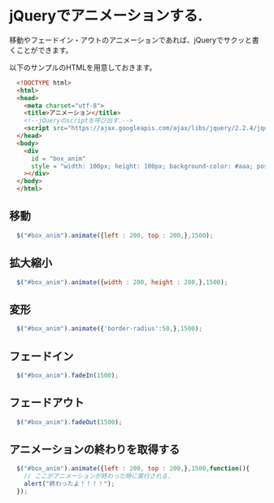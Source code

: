 # jQueryでアニメーションする.
移動やフェードイン・アウトのアニメーションであれば、jQueryでサクッと書くことができます。

以下のサンプルのHTMLを用意しておきます。
```html
  <!DOCTYPE html>
  <html>
  <head>
    <meta charset="utf-8">
    <title>アニメーション</title>
    <!--jQueryのscriptを呼び出す.-->
    <script src="https://ajax.googleapis.com/ajax/libs/jquery/2.2.4/jquery.min.js"></script>
  </head>
  <body>
    <div 
      id = "box_anim" 
      style = "width: 100px; height: 100px; background-color: #aaa; position: absolute; "
    ></div>
  </body>
  </html>
```

## 移動 
```js
  $("#box_anim").animate({left : 200, top : 200,},1500); 
```

## 拡大縮小
```js
  $("#box_anim").animate({width : 200, height : 200,},1500); 
```

## 変形
```js
  $("#box_anim").animate({'border-radius':50,},1500); 
```

## フェードイン
```js
  $("#box_anim").fadeIn(1500); 
```

## フェードアウト
```js
  $("#box_anim").fadeOut(1500); 
```

## アニメーションの終わりを取得する
```js
  $("#box_anim").animate({left : 200, top : 200,},1500,function(){
    // ここがアニメーションが終わった時に実行される.
    alert("終わったよ！！！！");
  }); 
```